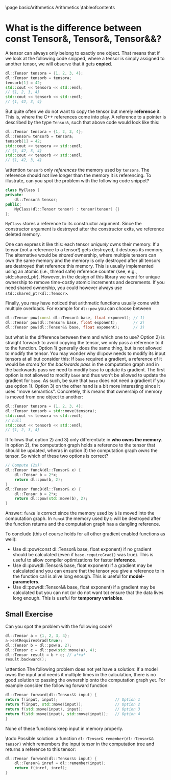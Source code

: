 \page basicArithmetics Arithmetics
\tableofcontents

# What is the difference between const Tensor&, Tensor&, Tensor&&?
A tensor can always only belong to exactly one object. That means that if we look at the following code snipped, where a
tensor is simply assigned to another tensor, we will observe that it gets **copied**.
```cpp
dl::Tensor tensora = {1, 2, 3, 4};
dl::Tensor tensorb = tensora;
tensorb[1] = 42;
std::cout << tensora << std::endl;
// {1, 2, 3, 4}
std::cout << tensorb << std::endl;
// {1, 42, 3, 4}
```
But quite often we do not want to copy the tensor but merely **reference** it. This is, where the C++ references come
into play. A reference to a pointer is described by the type `Tensor&`, such that above code would look like this:
```cpp
dl::Tensor tensora = {1, 2, 3, 4};
dl::Tensor& tensorb = tensora;
tensorb[1] = 42;
std::cout << tensora << std::endl;
// {1, 42, 3, 4}
std::cout << tensorb << std::endl;
// {1, 42, 3, 4}
```
\attention `tensorb` only *references* the memory used by `tensora`. The reference should not live longer than the memory it is referencing. To illustrate, can you spot the problem with the following code snippet?
```cpp
class MyClass {
private:
    dl::Tensor& tensor;
public:
    MyClass(dl::Tensor tensor) : tensor(tensor) {}
};
```
`MyClass` stores a reference to its constructor argument. Since the constructor argument is destroyed after the
constructor exits, we reference deleted memory.

One can express it like this: each tensor *uniquely* owns their memory. If a tensor (not a reference to a tensor!) gets
destroyed, it destroys its memory. The alternative would be *shared* ownership, where multiple tensors can own the same
memory and the memory is only destroyed after all tensors are destroyed that reference this memory. This is usually
implemented using an atomic (i.e., thread safe) reference counter (see, e.g., std::shared_ptr). However, in the design
of this library we went for unique ownership to remove time-costly atomic increments and decrements. If you need
shared ownership, you could however always use `std::shared_ptr<dl::Tensor>`.

Finally, you may have noticed that arithmetic functions usually come with multiple overloads. For example for `dl::pow`
you can choose between
```cpp
dl::Tensor pow(const dl::Tensor& base, float exponent); // 1)
dl::Tensor pow(dl::Tensor& base, float exponent);       // 2)
dl::Tensor pow(dl::Tensor&& base, float exponent);      // 3)
```
but what is the difference between them and which one to use? Option 2) is straight forward: to avoid copying the
tensor, we only pass a reference to it to the function. Option 1) generally does the same thing, but is not allowed to
modify the tensor. You may wonder why dl::pow needs to modify its input tensors at all but consider this: If `base`
required a gradient, a reference of it would be *stored for the backwards pass* in the computation graph and in the
backwards pass we need to modify `base` to update its gradient. The first option is not allowed to modify `base` and
thus won't be allowed to update the gradient for `base`. As such, be sure that `base` does not need a gradient if you
use option 1). Option 3) on the other hand is a bit more interesting since it uses "move semantics". Concretely, this
means that ownership of memory is moved from one object to another:
```cpp
dl::Tensor tensora = {1, 2, 3, 4};
dl::Tensor tensorb = std::move(tensora);
std::cout << tensora << std::endl;
// null
std::cout << tensorb << std::endl;
// {1, 2, 3, 4}
```
It follows that option 2) and 3) only differentiate in **who owns the memory**. In option 2), the computation graph
holds a reference to the tensor that should be updated, wheras in option 3) the computation graph *owns* the tensor. So
which of these two options is correct?
```cpp
// Compute (2x)²
dl::Tensor funcA(dl::Tensor& x) {
    dl::Tensor b = 2*x;
    return dl::pow(b, 2);
}
dl::Tensor funcB(dl::Tensor& x) {
    dl::Tensor b = 2*x;
    return dl::pow(std::move(b), 2);
}
```
Answer: `funcB` is correct since the memory used by `b` is moved into the computation graph. In `funcA` the memory used
by `b` will be destroyed after the function returns and the computation graph has a dangling reference.

To conclude (this of course holds for all other gradient enabled functions as well):
 - Use dl::pow(const dl::Tensor& base, float exponent) if no gradient should be calculated (even if
    `base.requireGrad()` was true). This is useful to allow compiler optimizations for faster **inference**.
 - Use dl::pow(dl::Tensor& base, float exponent) if a gradient may be calculated and you can ensure that the tensor
    you give a reference to in the function call is alive long enough. This is useful for **model-parameters**.
 - Use dl::pow(dl::Tensor&& base, float exponent) if a gradient may be calculated but you can not (or do not want to)
    ensure that the data lives long enough. This is useful for **temporary variables**.


## Small Exercise
Can you spot the problem with the following code?
```cpp
dl::Tensor a = {1, 2, 3, 4};
a->setRequiresGrad(true);
dl::Tensor b = dl::pow(a, 2);
dl::Tensor c = dl::pow(std::move(a), 4);
dl::Tensor result = b + c; // a²+a⁴
result.backward();
```

\attention The following problem does not yet have a solution:
If a model owns the input and needs it multiple times in the calculation, there is no good solution to passing the
ownership onto the computation graph yet. For example consider the following forward function:
```cpp
dl::Tensor forward(dl::Tensor&& input) {
return f(input, input);                         // Option 1
return f(input, std::move(input));              // Option 2
return f(std::move(input), input);              // Option 3
return f(std::move(input), std::move(input));   // Option 4 
}
```
None of these functions keep input in memory properly.

\todo Possible solution: a function `dl::Tensor& remember(dl::Tensor&& tensor)` which remembers the input tensor in the
computation tree and returns a reference to this tensor:
```cpp
dl::Tensor forward(dl::Tensor&& input) {
    dl::Tensor& inref = dl::remember(input);
    return f(inref, inref);
}
```
